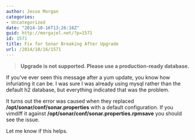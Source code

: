 ```yaml
---
author: Jesse Morgan
categories:
- Uncategorized
date: "2014-10-16T13:26:16Z"
guid: http://morgajel.net/?p=1571
id: 1571
title: Fix for Sonar Breaking After Upgrade
url: /2014/10/16/1571
---
```


> **Upgrade is not supported. Please use a production-ready database.**

If you’ve ever seen this message after a yum update, you know how infuriating it can be. I was sure I was already using mysql rather than the default h2 database, but everything indicated that was the problem.

It turns out the error was caused when they replaced **/opt/sonar/conf/sonar.properties** with a default configuration. If you vimdiff it against **/opt/sonar/conf/sonar.properties.rpmsave** you should see the issue.

Let me know if this helps.